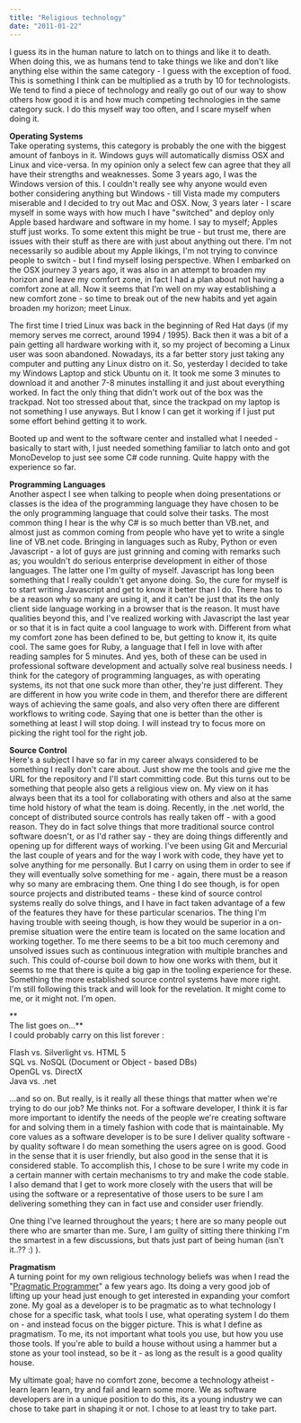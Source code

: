 ```yaml
---
title: "Religious technology"
date: "2011-01-22"
---
```


I guess its in the human nature to latch on to things and like it to death. When doing this, we as humans tend to take things we like and don't like anything else within the same category - I guess with the exception of food. This is something I think can be multiplied as a truth by 10 for technologists. We tend to find a piece of technology and really go out of our way to show others how good it is and how much competing technologies in the same category suck. I do this myself way too often, and I scare myself when doing it.

**Operating Systems**  
Take operating systems, this category is probably the one with the biggest amount of fanboys in it. Windows guys will automatically dismiss OSX and Linux and vice-versa. In my opinion only a select few can agree that they all have their strengths and weaknesses. Some 3 years ago, I was the Windows version of this. I couldn't really see why anyone would even bother considering anything but Windows - till Vista made my computers miserable and I decided to try out Mac and OSX. Now, 3 years later - I scare myself in some ways with how much I have "switched" and deploy only Apple based hardware and software in my home. I say to myself; Apples stuff just works. To some extent this might be true - but trust me, there are issues with their stuff as there are with just about anything out there. I'm not necessarily so audible about my Apple likings, I'm not trying to convince people to switch - but I find myself losing perspective. When I embarked on the OSX journey 3 years ago, it was also in an attempt to broaden my horizon and leave my comfort zone, in fact I had a plan about not having a comfort zone at all. Now it seems that I'm well on my way establishing a new comfort zone - so time to break out of the new habits and yet again broaden my horizon; meet Linux.

The first time I tried Linux was back in the beginning of Red Hat days (if my memory serves me correct, around 1994 / 1995). Back then it was a bit of a pain getting all hardware working with it, so my project of becoming a Linux user was soon abandoned. Nowadays, its a far better story just taking any computer and putting any Linux distro on it. So, yesterday I decided to take my Windows Laptop and stick Ubuntu on it. It took me some 3 minutes to download it and another 7-8 minutes installing it and just about everything worked. In fact the only thing that didn't work out of the box was the trackpad. Not too stressed about that, since the trackpad on my laptop is not something I use anyways. But I know I can get it working if I just put some effort behind getting it to work.

Booted up and went to the software center and installed what I needed - basically to start with, I just needed something familiar to latch onto and got MonoDevelop to just see some C# code running. Quite happy with the experience so far.

  
**Programming Languages**  
Another aspect I see when talking to people when doing presentations or classes is the idea of the programming language they have chosen to be the only programming language that could solve their tasks. The most common thing I hear is the why C# is so much better than VB.net, and almost just as common coming from people who have yet to write a single line of VB.net code. Bringing in languages such as Ruby, Python or even Javascript - a lot of guys are just grinning and coming with remarks such as; you wouldn't do serious enterprise development in either of those languages. The latter one I'm guilty of myself. Javascript has long been something that I really couldn't get anyone doing. So, the cure for myself is to start writing Javascript and get to know it better than I do. There has to be a reason why so many are using it, and it can't be just that its the only client side language working in a browser that is the reason. It must have qualities beyond this, and I've realized working with Javascript the last year or so that it is in fact quite a cool language to work with. Different from what my comfort zone has been defined to be, but getting to know it, its quite cool. The same goes for Ruby, a language that I fell in love with after reading samples for 5 minutes. And yes, both of these can be used in professional software development and actually solve real business needs. I think for the category of programming languages, as with operating systems, its not that one suck more than other, they're just different. They are different in how you write code in them, and therefor there are different ways of achieving the same goals, and also very often there are different workflows to writing code. Saying that one is better than the other is something at least I will stop doing. I will instead try to focus more on picking the right tool for the right job.  
  

**Source Control**  
Here's a subject I have so far in my career always considered to be something I really don't care about. Just show me the tools and give me the URL for the repository and I'll start committing code. But this turns out to be something that people also gets a religious view on. My view on it has always been that its a tool for collaborating with others and also at the same time hold history of what the team is doing. Recently, in the .net world, the concept of distributed source controls has really taken off - with a good reason. They do in fact solve things that more traditional source control software doesn't, or as I'd rather say - they are doing things differently and opening up for different ways of working. I've been using Git and Mercurial the last couple of years and for the way I work with code, they have yet to solve anything for me personally. But I carry on using them in order to see if they will eventually solve something for me - again, there must be a reason why so many are embracing them. One thing I do see though, is for open source projects and distributed teams - these kind of source control systems really do solve things, and I have in fact taken advantage of a few of the features they have for these particular scenarios. The thing I'm having trouble with seeing though, is how they would be superior in a on-premise situation were the entire team is located on the same location and working together. To me there seems to be a bit too much ceremony and unsolved issues such as continuous integration with multiple branches and such. This could of-course boil down to how one works with them, but it seems to me that there is quite a big gap in the tooling experience for these. Something the more established source control systems have more right. I'm still following this track and will look for the revelation. It might come to me, or it might not. I'm open.

**  
The list goes on...**  
I could probably carry on this list forever :  
  
Flash vs. Silverlight vs. HTML 5  
SQL vs. NoSQL (Document or Object - based DBs)  
OpenGL vs. DirectX  
Java vs. .net  
  
...and so on. But really, is it really all these things that matter when we're trying to do our job? Me thinks not. For a software developer, I think it is far more important to identify the needs of the people we're creating software for and solving them in a timely fashion with code that is maintainable. My core values as a software developer is to be sure I deliver quality software - by quality software I do mean something the users agree on is good. Good in the sense that it is user friendly, but also good in the sense that it is considered stable. To accomplish this, I chose to be sure I write my code in a certain manner with certain mechanisms to try and make the code stable. I also demand that I get to work more closely with the users that will be using the software or a representative of those users to be sure I am delivering something they can in fact use and consider user friendly.

One thing I've learned throughout the years; t here are so many people out there who are smarter than me. Sure, I am guilty of sitting there thinking I'm the smartest in a few discussions, but thats just part of being human (isn't it..?? :) ).  
  

**Pragmatism**  
A turning point for my own religious technology beliefs was when I read the "[Pragmatic Programmer](http://www.pragprog.com/the-pragmatic-programmer)" a few years ago. Its doing a very good job of lifting up your head just enough to get interested in expanding your comfort zone. My goal as a developer is to be pragmatic as to what technology I chose for a specific task, what tools I use, what operating system I do them on - and instead focus on the bigger picture. This is what I define as pragmatism. To me, its not important what tools you use, but how you use those tools. If you're able to build a house without using a hammer but a stone as your tool instead, so be it - as long as the result is a good quality house.

My ultimate goal; have no comfort zone, become a technology atheist - learn learn learn, try and fail and learn some more. We as software developers are in a unique position to do this, its a young industry we can chose to take part in shaping it or not. I chose to at least try to take part.
